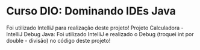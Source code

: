 # Curso DIO: Dominando IDEs Java
Foi utilizado IntelliJ para realização deste projeto!
Projeto Calculadora - IntelliJ Debug Java:
Foi utilizado IntelliJ e realizado o Debug (troquei int por double - divisão) no código deste projeto!
